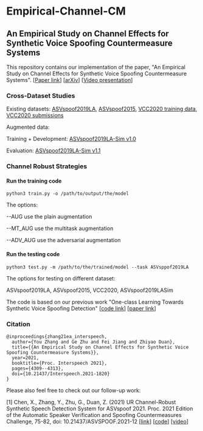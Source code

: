 # Empirical-Channel-CM

## An Empirical Study on Channel Effects for Synthetic Voice Spoofing Countermeasure Systems
This repository contains our implementation of the paper, "An Empirical Study on Channel Effects for Synthetic Voice Spoofing Countermeasure Systems".
[[Paper link](https://www.isca-speech.org/archive/interspeech_2021/zhang21ea_interspeech.html)] [[arXiv](https://arxiv.org/pdf/2104.01320.pdf)] [[Video presentation](https://www.youtube.com/watch?v=t6qtehKer6w)] 

### Cross-Dataset Studies
Existing datasets:
[ASVspoof2019LA](https://datashare.ed.ac.uk/handle/10283/3336),
[ASVspoof2015](https://datashare.ed.ac.uk/handle/10283/853),
[VCC2020 training data](https://zenodo.org/record/4345689#.YVp3UlNKgt0),
[VCC2020 submissions](https://zenodo.org/record/4433173)


Augmented data:

Training + Development: [ASVspoof2019LA-Sim v1.0](https://zenodo.org/record/5548622) 

Evaluation: [ASVspoof2019LA-Sim v1.1](https://zenodo.org/record/5794671)

###  Channel Robust Strategies

#### Run the training code
```
python3 train.py -o /path/to/output/the/model
```
The options:

--AUG use the plain augmentation

--MT_AUG use the multitask augmentation

--ADV_AUG use the adversarial augmentation

#### Run the testing code
```
python3 test.py -m /path/to/the/trained/model --task ASVsppof2019LA
```
The options for testing on different dataset:

ASVspoof2019LA, ASVspoof2015, VCC2020, ASVspoof2019LASim

The code is based on our previous work "One-class Learning Towards Synthetic Voice Spoofing Detection" [[code link](https://github.com/yzyouzhang/AIR-ASVspoof)] [[paper link](https://ieeexplore.ieee.org/document/9417604)]


### Citation
```
@inproceedings{zhang21ea_interspeech,
  author={You Zhang and Ge Zhu and Fei Jiang and Zhiyao Duan},
  title={{An Empirical Study on Channel Effects for Synthetic Voice Spoofing Countermeasure Systems}},
  year=2021,
  booktitle={Proc. Interspeech 2021},
  pages={4309--4313},
  doi={10.21437/Interspeech.2021-1820}
}
```

Please also feel free to check out our follow-up work:

[1] Chen, X., Zhang, Y., Zhu, G., Duan, Z. (2021) UR Channel-Robust Synthetic Speech Detection System for ASVspoof 2021. Proc. 2021 Edition of the Automatic Speaker Verification and Spoofing Countermeasures Challenge, 75-82, doi: 10.21437/ASVSPOOF.2021-12 [[link](https://www.isca-speech.org/archive/pdfs/asvspoof_2021/chen21_asvspoof.pdf)] [[code](https://github.com/yzyouzhang/ASVspoof2021_AIR)] [[video](https://www.youtube.com/watch?v=-wKMOTp8Tt0)]
